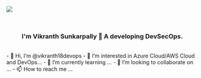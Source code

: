[![](https://visitcount.itsvg.in/api?id=dRahul97&icon=0&color=0)](https://visitcount.itsvg.in)

<br/>
<h3 align="center" >I'm Vikranth Sunkarpally 👋 A developing DevSecOps.</h3>
<br/>- 👋 Hi, I’m @vikranth18devops
- 👀 I’m interested in Azure Cloud/AWS Cloud and DevOps...
- 🌱 I’m currently learning ...
- 💞️ I’m looking to collaborate on ...
- 📫 How to reach me ...

<!---
vikranth18devops/vikranth18devops is a ✨ special ✨ repository because its `README.md` (this file) appears on your GitHub profile.
You can click the Preview link to take a look at your changes.
--->
